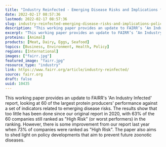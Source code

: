 ```yaml
---
title: "Industry Reinfected - Emerging Disease Risks and Implications for Policy and Finance"
date: 2022-02-17 08:57:36
lastmod: 2022-02-17 08:57:36
slug: industry-reinfected-emerging-disease-risks-and-implications-policy-and-finance
description: "This working paper provides an update to FAIRR’s ‘An Industry Infected’ report, looking at 60 of the largest protein producers’ performance against a set of indicators related to emerging disease risks. The results show that too little has been done since our original report in 2020, with 63% of the 60 companies still ranked as “High Risk” (or worst performers) in the ranking. However, there is some improvement from our report last year when 73% of companies were ranked as “High Risk”. The paper also aims to shed light on policy developments that aim to prevent future zoonotic diseases."
excerpt: "This working paper provides an update to FAIRR’s ‘An Industry Infected’ report, looking at 60 of the largest protein producers’ performance against a set of indicators related to emerging disease risks. The results show that too little has been done since our original report in 2020, with 63% of the 60 companies still ranked as “High Risk” (or worst performers) in the ranking. However, there is some improvement from our report last year when 73% of companies were ranked as “High Risk”. The paper also aims to shed light on policy developments that aim to prevent future zoonotic diseases."
proteins: [Animal]
products: [Meat, Dairy, Eggs, Seafood]
topics: [Business, Environment, Health, Policy]
regions: [International]
images: ["fairr.jpg"]
featured_image: "fairr.jpg"
resource_type: "industry"
link: https://www.fairr.org/article/industry-reinfected/
source: fairr.org
draft: false
uuid: 10435
---
```

This working paper provides an update to FAIRR's 'An Industry Infected'
report, looking at 60 of the largest protein producers' performance
against a set of indicators related to emerging disease risks. The
results show that too little has been done since our original report in
2020, with 63% of the 60 companies still ranked as "High Risk" (or worst
performers) in the ranking. However, there is some improvement from our
report last year when 73% of companies were ranked as "High Risk". The
paper also aims to shed light on policy developments that aim to prevent
future zoonotic diseases.

